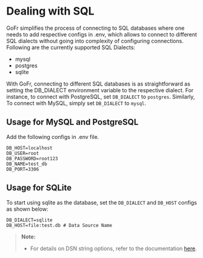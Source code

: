 # Dealing with SQL

GoFr simplifies the process of connecting to SQL databases where one needs to add respective configs in .env,
which allows to connect to different SQL dialects without going into complexity of configuring connections. 
Following are the currently supported SQL Dialects:
- mysql
- postgres
- sqlite

With GoFr, connecting to different SQL databases is as straightforward as setting the DB_DIALECT environment variable to the respective dialect.
For instance, to connect with PostgreSQL, set `DB_DIALECT` to `postgres`. Similarly, To connect with MySQL, simply set `DB_DIALECT` to `mysql`.

## Usage for MySQL and PostgreSQL
Add the following configs in .env file.

```dotenv
DB_HOST=localhost
DB_USER=root
DB_PASSWORD=root123
DB_NAME=test_db
DB_PORT=3306
```

## Usage for SQLite
To start using sqlite as the database, set the `DB_DIALECT` and `DB_HOST` configs as shown below:

```dotenv
DB_DIALECT=sqlite
DB_HOST=file:test.db # Data Source Name
```
>**Note:** 
> - For details on DSN string options, refer to the documentation [here](https://github.com/mattn/go-sqlite3?tab=readme-ov-file#connection-string). 


